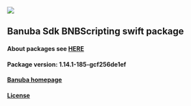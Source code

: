 [![](https://www.banuba.com/hubfs/Banuba_November2018/Images/Banuba%20SDK.png)](https://docs.banuba.com/face-ar-sdk-v1/ios/ios_overview)

## Banuba Sdk BNBScripting swift package

#### About packages see [HERE](https://docs.banuba.com/face-ar-sdk-v1/ios/ios_packages)

#### Package version: **1.14.1-185-gcf256de1ef**

#### **[Banuba homepage](https://banuba.com)**

#### **[License](https://www.banuba.com/terms)**
